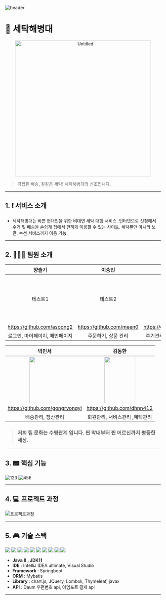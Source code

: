 ![header](https://capsule-render.vercel.app/api?type=wave&color=auto&height=300&section=header&text=SPOONS%20SEHAEHAE&fontSize=70)

# 🥄 세탁해병대

<div align=center>
<img width="440" alt="Untitled" src="https://github.com/spoons-01/spoons-sehaehae/assets/138549341/7a8a640d-53ce-4e64-b936-6e59ddfe70a8">
</div>

> 각잡힌 배송, 칼같은 세탁! 세탁해병대의 신조입니다.

---

## 1. ❗ 서비스 소개

- 세탁해병대는 바쁜 현대인을 위한 비대면 세탁 대행 서비스. 인터넷으로 신청해서 수거 및 배송을 손쉽게 집에서 편하게 이용할 수 있는 사이트. 세탁뿐만 아니라 보관, 수선 서비스까지 이용 가능. 

---


## 2. 🧑‍🤝‍🧑 팀원 소개

|양슬기|이승민|강인선|
|:----:|:---:|:---:|
|테스트1|테스트2|<img src="https://github.com/spoons-01/spoons-sehaehae/assets/138549341/25a8a7d5-60cf-4ca5-a73f-602de93a1224" width="100" height="150"/>|
|https://github.com/asoong2|https://github.com/meen0|https://github.com/popipopipoi|
|로그인, 마이페이지, 메인페이지|주문하기, 상품 관리|후기관리,게시판관리, 메인페이지|

|박민서|김동한|
|:---:|:---:|
|<img src="https://github.com/spoons-01/spoons-sehaehae/assets/138549341/24c7aa7c-3fba-47da-86b0-c513a31a76f2" width="100" height="150"/>|<img src="https://github.com/spoons-01/spoons-sehaehae/assets/138549341/395f09ff-a7ed-40e6-b25a-10935aa0f7d6" width="100" height="150"/>|
|https://github.com/gongryongyi|https://github.com/dhnn412|
|배송관리, 정산관리|회원관리, 서비스관리 ,혜택관리|
  
> ### 저희 팀 문화는 수평관계 입니다. 찐 막내부터 찐 어르신까지 평등한 세상.

--- 

## 3. 📟 핵심 기능
![123](https://github.com/spoons-01/spoons-sehaehae/assets/138549341/960a90ba-338c-4981-beef-16aaa194e0bb)
![456](https://github.com/spoons-01/spoons-sehaehae/assets/138549341/b1004e33-6a2f-474c-9632-f580acd47261)

---

## 4. 💻 프로젝트 과정
![프로젝트과정](https://github.com/spoons-01/spoons-sehaehae/assets/138549341/bbc9693b-9afc-42e2-ae9d-a7ba27546641)

---

## 5. 🎮 기술 스택
 <img src="https://img.shields.io/badge/javascript-F7DF1E?style=flat&logo=javascript&logoColor=white"/> <img src="https://img.shields.io/badge/html5-E34F26?style=flat&logo=html5&logoColor=white"/>
 <img src="https://img.shields.io/badge/css3-1572B6?style=flat&logo=css3&logoColor=white"/>
 <img src="https://img.shields.io/badge/spring-6DB33F?style=flat&logo=spring&logoColor=white"/>
 <img src="https://img.shields.io/badge/springboot-6DB33F?style=flat&logo=springboot&logoColor=white"/>
 <img src="https://img.shields.io/badge/visualstudiocode-007ACC?style=flat&logo=visualstudiocode&logoColor=white"/>
 <img src="https://img.shields.io/badge/mysql-4479A1?style=flat&logo=mysql&logoColor=white"/>
 <img src="https://img.shields.io/badge/jquery-0769AD?style=flat&logo=jquery&logoColor=white"/>
 <img src="https://img.shields.io/badge/thymeleaf-005F0F?style=flat&logo=thymeleaf&logoColor=white"/>
 <img src="https://img.shields.io/badge/mysql-4479A1?style=flat&logo=mysql&logoColor=white"/>

 - **Java 8 , JDK11**
- **IDE** : IntelliJ IDEA  ultimate, Visual Studio
- **Framework** : Springboot
- **ORM** : Mybatis
- **Library** : chart.js, JQuery, Lombok, Thymeleaf, javax
- **API** : Daum 우편번호 api, 아임포트 결제 api

---





